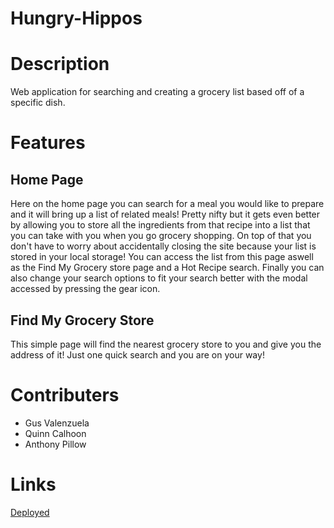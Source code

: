# Hungry-Hippos

# Description
Web application for searching and creating a grocery list based off of a specific dish. 

# Features

## Home Page

Here on the home page you can search for a meal you would like to prepare and it will bring up a list of related meals! Pretty nifty but it gets even better by allowing you to store all the ingredients from that recipe into a list that you can take with you when you go grocery shopping. On top of that you don't have to worry about accidentally closing the site because your list is stored in your local storage! You can access the list from this page aswell as the Find My Grocery store page and a Hot Recipe search. Finally you can also change your search options to fit your search better with the modal accessed by pressing the gear icon.

## Find My Grocery Store

This simple page will find the nearest grocery store to you and give you the address of it! Just one quick search and you are on your way!

# Contributers

- Gus Valenzuela
- Quinn Calhoon
- Anthony Pillow
    
# Links

[Deployed](https://squiddotjpeg.github.io/Hungry-Hippos/)
    
